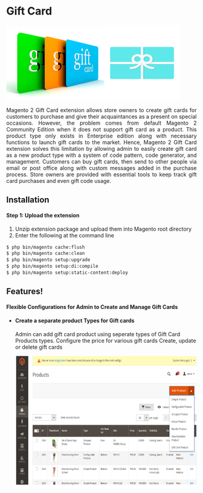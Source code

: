 # Gift Card
<img src ="https://github.com/nishadjadhav/GiftCard/blob/master/gift4.jpeg"/><img src="https://github.com/nishadjadhav/GiftCard/blob/master/giftcard.jpg" height=200 width=200/>


<p align="justify"> Magento 2 Gift Card extension allows store owners to create gift cards for customers to purchase and give their acquaintances as a present on special occasions. However, the problem comes from default Magento 2 Community Edition when it does not support gift card as a product. This product type only exists in Enterprise edition along with necessary functions to launch gift cards to the market. Hence, Magento 2 Gift Card extension solves this limitation by allowing admin to easily create gift card as a new product type with a system of code pattern, code generator, and management. Customers can buy gift cards, then send to other people via email or post office along with custom messages added in the purchase process. Store owners are provided with essential tools to keep track gift card purchases and even gift code usage.</p>

## Installation
#### Step 1: Upload the extension

1) Unzip extension package and upload them into Magento root directory
2) Enter the following at the command line

```sh
$ php bin/magento cache:flush
$ php bin/magento cache:clean
$ php bin/magento setup:upgrade
$ php bin/magento setup:di:compile
$ php bin/magento setup:static-content:deploy

```

## Features!
#### Flexible Configurations for Admin to Create and Manage Gift Cards
- #### Create a separate product Types for Gift cards
  Admin can add gift card product using seperate types of Gift Card Products types. Configure the price for various gift cards
Create, update or delete gift cards
  </br>	

  <img src="https://github.com/nishadjadhav/GiftCard/blob/master/Screenshot3.png" height="350" width="700">

